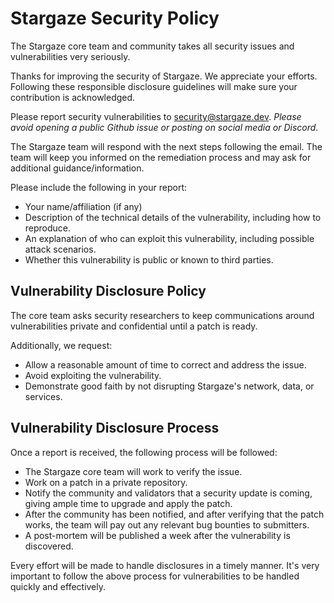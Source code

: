 # Stargaze Security Policy

The Stargaze core team and community takes all security issues and vulnerabilities very seriously.

Thanks for improving the security of Stargaze. We appreciate your efforts. Following these responsible disclosure guidelines will make sure your contribution is acknowledged.

Please report security vulnerabilities to <security@stargaze.dev>. _Please avoid opening a public Github issue or posting on social media or Discord_.

The Stargaze team will respond with the next steps following the email. The team will keep you informed on the remediation process and may ask for additional guidance/information.

Please include the following in your report:

- Your name/affiliation (if any)
- Description of the technical details of the vulnerability, including how to reproduce.
- An explanation of who can exploit this vulnerability, including possible attack scenarios.
- Whether this vulnerability is public or known to third parties.

## Vulnerability Disclosure Policy

The core team asks security researchers to keep communications around vulnerabilities private and confidential until a patch is ready.

Additionally, we request:

- Allow a reasonable amount of time to correct and address the issue.
- Avoid exploiting the vulnerability.
- Demonstrate good faith by not disrupting Stargaze's network, data, or services.

## Vulnerability Disclosure Process

Once a report is received, the following process will be followed:

- The Stargaze core team will work to verify the issue.
- Work on a patch in a private repository.
- Notify the community and validators that a security update is coming, giving ample time to upgrade and apply the patch.
- After the community has been notified, and after verifying that the patch works, the team will pay out any relevant bug bounties to submitters.
- A post-mortem will be published a week after the vulnerability is discovered.

Every effort will be made to handle disclosures in a timely manner. It's very important to follow the above process for vulnerabilities to be handled quickly and effectively.
